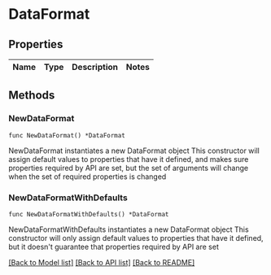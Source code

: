 # DataFormat

## Properties

Name | Type | Description | Notes
------------ | ------------- | ------------- | -------------

## Methods

### NewDataFormat

`func NewDataFormat() *DataFormat`

NewDataFormat instantiates a new DataFormat object
This constructor will assign default values to properties that have it defined,
and makes sure properties required by API are set, but the set of arguments
will change when the set of required properties is changed

### NewDataFormatWithDefaults

`func NewDataFormatWithDefaults() *DataFormat`

NewDataFormatWithDefaults instantiates a new DataFormat object
This constructor will only assign default values to properties that have it defined,
but it doesn't guarantee that properties required by API are set


[[Back to Model list]](../README.md#documentation-for-models) [[Back to API list]](../README.md#documentation-for-api-endpoints) [[Back to README]](../README.md)


